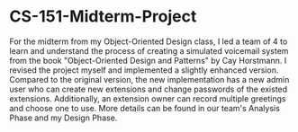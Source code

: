 # CS-151-Midterm-Project
For the midterm from my Object-Oriented Design class, I led a team of 4 to learn and understand the process of creating a simulated voicemail system from the book "Object-Oriented Design and Patterns" by Cay Horstmann. I revised the project myself and implemented a slightly enhanced version. Compared to the original version, the new implementation has a new admin user who can create new extensions and change passwords of the existed extensions. Additionally, an extension owner can record multiple greetings and choose one to use. More details can be found in our team's Analysis Phase and my Design Phase.
